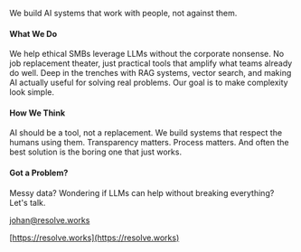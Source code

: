 We build AI systems that work with people, not against them.

#### What We Do

We help ethical SMBs leverage LLMs without the corporate nonsense. No job replacement theater, just practical tools that amplify what teams already do well. Deep in the trenches with RAG systems, vector search, and making AI actually useful for solving real problems. Our goal is to make complexity look simple.

#### How We Think

AI should be a tool, not a replacement. We build systems that respect the humans using them. Transparency matters. Process matters. And often the best solution is the boring one that just works.

#### Got a Problem?

Messy data? Wondering if LLMs can help without breaking everything? Let's talk.

[johan@resolve.works](mailto:johan@resolve.works)

[https://resolve.works](https://resolve.works)

